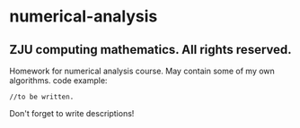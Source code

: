 # numerical-analysis

## ZJU computing mathematics. All rights reserved.
Homework for numerical analysis course. May contain some of my own algorithms.
code example:
```
//to be written.
```
Don't forget to write descriptions!

